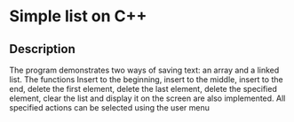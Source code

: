 # Simple list on C++

## Description
The program demonstrates two ways of saving text: an array and a linked list. The functions Insert to the beginning, insert to the middle, insert to the end, delete the first element, delete the last element, delete the specified element, clear the list and display it on the screen are also implemented.
All specified actions can be selected using the user menu